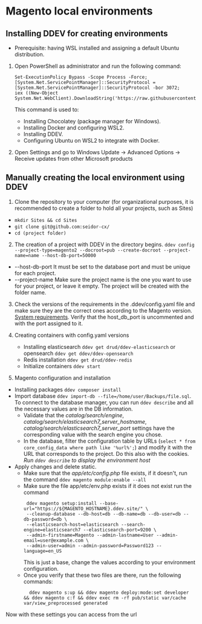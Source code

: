 # Magento local environments

## Installing DDEV for creating environments
- Prerequisite: having WSL installed and assigning a default Ubuntu distribution.
1.  Open PowerShell as administrator and run the following command:
   
	```	
	Set-ExecutionPolicy Bypass -Scope Process -Force; [System.Net.ServicePointManager]::SecurityProtocol = [System.Net.ServicePointManager]::SecurityProtocol -bor 3072;
	iex ((New-Object System.Net.WebClient).DownloadString('https://raw.githubusercontent.com/ddev/ddev/main/scripts/install_ddev_wsl2_docker_inside.ps1'))
	```
    This command is used to:
    - Installing Chocolatey (package manager for Windows).
    - Installing Docker and configuring WSL2.
    - Installing DDEV.
    - Configuring Ubuntu on WSL2 to integrate with Docker.

3. Open Settings and go to Windows Update -> Advanced Options -> Receive updates from other Microsoft products

## Manually creating the local environment using DDEV

1. Clone the repository to your computer (for organizational purposes, it is recommended to create a folder to hold all your projects, such as Sites)   
  - ``` mkdir Sites && cd Sites ```
  - ```git clone git@github.com:seidor-cx/ ```
  - ```cd (project folder) ```
2. The creation of a project with DDEV in the directory begins.
  ```ddev config --project-type=magento2 --docroot=pub --create-docroot --project-name=name --host-db-port=50000```
  - --host-db-port It must be set to the database port and must be unique for each project.
  - --project-name Make sure the project name is the one you want to use for your project, or leave it empty. The project will be created with the folder name.

3. Check the versions of the requirements in the .ddev/config.yaml file and make sure they are the correct ones according to the Magento version.
[System requirements](https://experienceleague.adobe.com/en/docs/commerce-operations/installation-guide/system-requirements).
Verify that the host_db_port is uncommented and with the port assigned to it.

4. Creating containers with config.yaml versions
   - Installing elasticsearch  ```ddev get drud/ddev-elasticsearch``` or opensearch ```ddev get ddev/ddev-opensearch```
   - Redis installation ```ddev get drud/ddev-redis```
   - Initialize containers ```ddev start```

5. Magento configuration and installation
 - Installing packages ```ddev composer install```
 - Import database ```ddev import-db --file=/home/user/Backups/file.sql```. To connect to the database manager, you can run ```ddev describe``` and all the necessary values ​​are in the DB         information.
   - Validate that the *catalog/search/engine*, *catalog/search/elasticsearch7_server_hostname*, *catalog/search/elasticsearch7_server_port* settings have the corresponding value with the search engine you chose.
   - In the database, filter the configuration table by URLs (```select * from core_config_data where path like '%url%';```) and modify it with the URL that corresponds to the project. Do this also with the cookies. *Run ```ddev describe``` to display the environment host*
 - Apply changes and delete static.
   - Make sure that the *app/etc/config.php* file exists, if it doesn't, run the command ```ddev magento module:enable --all```
   - Make sure the file app/etc/env.php exists if it does not exist run the command
     ```
      ddev magento setup:install --base-url="https://${MAGENTO_HOSTNAME}.ddev.site/" \
      --cleanup-database --db-host=db --db-name=db --db-user=db --db-password=db \
      --elasticsearch-host=elasticsearch --search-engine=elasticsearch7 --elasticsearch-port=9200 \
      --admin-firstname=Magento --admin-lastname=User --admin-email=user@example.com \
      --admin-user=admin --admin-password=Password123 --language=en_US
     ```
     This is just a base, change the values ​​according to your environment configuration.
   - Once you verify that these two files are there, run the following commands:
     ```
       ddev magento s:up && ddev magento deploy:mode:set developer && ddev magento c:f && ddev exec rm -rf pub/static var/cache var/view_preprocessed generated
     ```

Now with these settings you can access from the url





